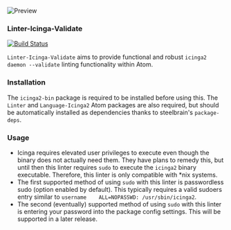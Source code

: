 ![Preview](https://raw.githubusercontent.com/mschuchard/linter-icinga-validate/master/linter_icinga_validate.png)

### Linter-Icinga-Validate
[![Build Status](https://travis-ci.org/mschuchard/linter-icinga-validate.svg?branch=master)](https://travis-ci.org/mschuchard/linter-icinga-validate)

`Linter-Icinga-Validate` aims to provide functional and robust `icinga2 daemon --validate` linting functionality within Atom.

### Installation
The `icinga2-bin` package is required to be installed before using this. The `Linter` and `Language-Icinga2` Atom packages are also required, but should be automatically installed as dependencies thanks to steelbrain's `package-deps`.

### Usage
- Icinga requires elevated user privileges to execute even though the binary does not actually need them. They have plans to remedy this, but until then this linter requires `sudo` to execute the `icinga2` binary executable. Therefore, this linter is only compatible with \*nix systems.
- The first supported method of using `sudo` with this linter is passwordless sudo (option enabled by default). This typically requires a valid sudoers entry similar to `username    ALL=NOPASSWD: /usr/sbin/icinga2`.
- The second (eventually) supported method of using `sudo` with this linter is entering your password into the package config settings. This will be supported in a later release.
